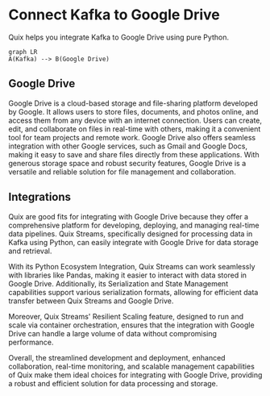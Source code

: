 # Connect Kafka to Google Drive

Quix helps you integrate Kafka to Google Drive using pure Python.

```mermaid
graph LR
A(Kafka) --> B(Google Drive)
```

## Google Drive

Google Drive is a cloud-based storage and file-sharing platform developed by Google. It allows users to store files, documents, and photos online, and access them from any device with an internet connection. Users can create, edit, and collaborate on files in real-time with others, making it a convenient tool for team projects and remote work. Google Drive also offers seamless integration with other Google services, such as Gmail and Google Docs, making it easy to save and share files directly from these applications. With generous storage space and robust security features, Google Drive is a versatile and reliable solution for file management and collaboration.

## Integrations

Quix are good fits for integrating with Google Drive because they offer a comprehensive platform for developing, deploying, and managing real-time data pipelines. Quix Streams, specifically designed for processing data in Kafka using Python, can easily integrate with Google Drive for data storage and retrieval.

With its Python Ecosystem Integration, Quix Streams can work seamlessly with libraries like Pandas, making it easier to interact with data stored in Google Drive. Additionally, its Serialization and State Management capabilities support various serialization formats, allowing for efficient data transfer between Quix Streams and Google Drive.

Moreover, Quix Streams' Resilient Scaling feature, designed to run and scale via container orchestration, ensures that the integration with Google Drive can handle a large volume of data without compromising performance.

Overall, the streamlined development and deployment, enhanced collaboration, real-time monitoring, and scalable management capabilities of Quix make them ideal choices for integrating with Google Drive, providing a robust and efficient solution for data processing and storage.

